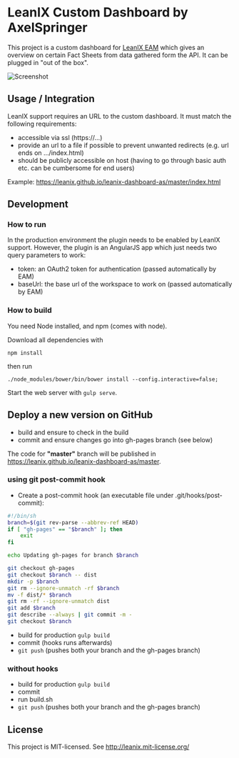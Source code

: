 # LeanIX Custom Dashboard by AxelSpringer

This project is a custom dashboard for [LeanIX EAM](https://www.leanix.net/en/product/knowledge) which gives an overview on certain Fact Sheets from data gathered form the API. It can be plugged in "out of the box".

![Screenshot](https://raw.githubusercontent.com/leanix/leanix-dashboard-as/master/docs/screen.png)

## Usage / Integration

LeanIX support requires an URL to the custom dashboard. It must match the following requirements:

* accessible via ssl (https://...)
* provide an url to a file if possible to prevent unwanted redirects (e.g. url ends on .../index.html)
* should be publicly accessible on host (having to go through basic auth etc. can be cumbersome for end users)

Example: https://leanix.github.io/leanix-dashboard-as/master/index.html


## Development

### How to run

In the production environment the plugin needs to be enabled by LeanIX support. However, the plugin is an AngularJS app which just needs two query parameters to work: 

* token: an OAuth2 token for authentication (passed automatically by EAM)
* baseUrl: the base url of the workspace to work on (passed automatically by EAM)

### How to build

You need Node installed, and npm (comes with node). 

Download all dependencies with 

`npm install` 

then run

`./node_modules/bower/bin/bower install --config.interactive=false;`

Start the web server with `gulp serve`.

## Deploy a new version on GitHub

* build and ensure to check in the build
* commit and ensure changes go into gh-pages branch (see below)

The code for __"master"__ branch will be published in https://leanix.github.io/leanix-dashboard-as/master.

### using git post-commit hook

* Create a post-commit hook (an executable file under .git/hooks/post-commit):

```bash
#!/bin/sh
branch=$(git rev-parse --abbrev-ref HEAD)
if [ "gh-pages" == "$branch" ]; then
    exit
fi

echo Updating gh-pages for branch $branch

git checkout gh-pages
git checkout $branch -- dist
mkdir -p $branch
git rm --ignore-unmatch -rf $branch
mv -f dist/* $branch
git rm -rf --ignore-unmatch dist
git add $branch
git describe --always | git commit -m -
git checkout $branch
```

* build for production `gulp build`
* commit (hooks runs afterwards)
* `git push` (pushes both your branch and the gh-pages branch)

### without hooks

* build for production `gulp build`
* commit
* run build.sh
* `git push` (pushes both your branch and the gh-pages branch)



## License

This project is MIT-licensed. See http://leanix.mit-license.org/
